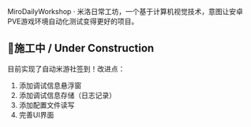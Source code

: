 MiroDailyWorkshop · 米洛日常工坊，一个基于计算机视觉技术，意图让安卓PVE游戏环境自动化测试变得更好的项目。



## 🚧施工中 / Under Construction

目前实现了自动米游社签到！改进点：

1. 添加调试信息悬浮窗
2. 添加调试信息存储（日志记录）
3. 添加配置文件读写
4. 完善UI界面
